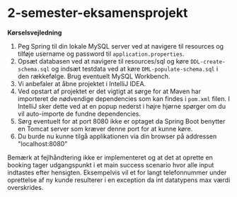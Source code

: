 # 2-semester-eksamensprojekt
<b>Kørselsvejledning</b>
<ol>
<li>Peg Spring til din lokale MySQL server ved at navigere til resources og tilføje username og password til <code>application.properties</code>. </li>
  <li>Opsæt databasen ved at navigere til resources/sql og køre <code>DDL-create-schema.sql</code> og indsæt testdata ved at køre <code>DML-populate-schema.sql</code> i den rækkefølge. Brug eventuelt MySQL Workbench.</li>
<li>Vi anbefaler at åbne projektet i IntelliJ IDEA.</li>
<li>Ved opstart af projektet er det vigtigt at sørge for at Maven har importeret de nødvendige dependencies som kan findes i <code>pom.xml</code> filen. I IntelliJ sker dette ved at en popup nederst i højre hjørne spørger om du vil auto-importe de fundne dependencies.</li>
<li>Sørg eventuelt for at port 8080 ikke er optaget da Spring Boot benytter en Tomcat server som kræver denne port for at kunne køre.</li>
<li>Du burde nu kunne tilgå applikationen via din browser på addressen "localhost:8080"</li>
</ol>

Bemærk at fejlhåndtering ikke er implementeret og at det at oprette en booking tager udgangspunkt i et main success scenario hvor alle input indtastes efter hensigten. Eksempelvis vil et for langt telefonnummer under oprettelse af ny kunde resulterer i en exception da int datatypens max værdi overskrides.
